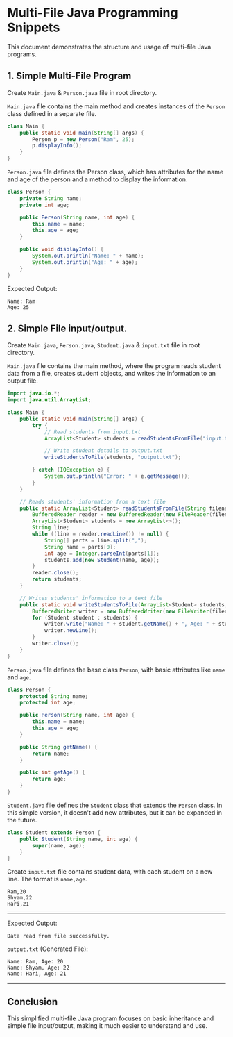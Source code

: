 # Multi-File Java Programming Snippets
This document demonstrates the structure and usage of multi-file Java programs.


## 1. Simple Multi-File Program

Create `Main.java` & `Person.java` file in root directory.

`Main.java` file contains the main method and creates instances of the `Person` class defined in a separate file.

```java
class Main {
    public static void main(String[] args) {
        Person p = new Person("Ram", 25);
        p.displayInfo();
    }
}
```

`Person.java` file defines the Person class, which has attributes for the name and age of the person and a method to display the information.

```java
class Person {
    private String name;
    private int age;

    public Person(String name, int age) {
        this.name = name;
        this.age = age;
    }

    public void displayInfo() {
        System.out.println("Name: " + name);
        System.out.println("Age: " + age);
    }
}
```
Expected Output:
```text
Name: Ram
Age: 25
```

## 2. Simple File input/output.

Create `Main.java`, `Person.java`, `Student.java` & `input.txt` file in root directory.

`Main.java` file contains the main method, where the program reads student data from a file, creates student objects, and writes the information to an output file.

```java
import java.io.*;
import java.util.ArrayList;

class Main {
    public static void main(String[] args) {
        try {
            // Read students from input.txt
            ArrayList<Student> students = readStudentsFromFile("input.txt");

            // Write student details to output.txt
            writeStudentsToFile(students, "output.txt");

        } catch (IOException e) {
            System.out.println("Error: " + e.getMessage());
        }
    }

    // Reads students' information from a text file
    public static ArrayList<Student> readStudentsFromFile(String filename) throws IOException {
        BufferedReader reader = new BufferedReader(new FileReader(filename));
        ArrayList<Student> students = new ArrayList<>();
        String line;
        while ((line = reader.readLine()) != null) {
            String[] parts = line.split(",");
            String name = parts[0];
            int age = Integer.parseInt(parts[1]);
            students.add(new Student(name, age));
        }
        reader.close();
        return students;
    }

    // Writes students' information to a text file
    public static void writeStudentsToFile(ArrayList<Student> students, String filename) throws IOException {
        BufferedWriter writer = new BufferedWriter(new FileWriter(filename));
        for (Student student : students) {
            writer.write("Name: " + student.getName() + ", Age: " + student.getAge());
            writer.newLine();
        }
        writer.close();
    }
}
```

`Person.java` file defines the base class `Person`, with basic attributes like `name` and `age`.

```java
class Person {
    protected String name;
    protected int age;

    public Person(String name, int age) {
        this.name = name;
        this.age = age;
    }

    public String getName() {
        return name;
    }

    public int getAge() {
        return age;
    }
}
```

`Student.java` file defines the `Student` class that extends the `Person` class. In this simple version, it doesn't add new attributes, but it can be expanded in the future.

```java
class Student extends Person {
    public Student(String name, int age) {
        super(name, age);
    }
}
```

Create `input.txt` file contains student data, with each student on a new line. The format is `name,age`.

```
Ram,20
Shyam,22
Hari,21
```
---

Expected Output:

```text
Data read from file successfully.
```

`output.txt` (Generated File):

```text
Name: Ram, Age: 20
Name: Shyam, Age: 22
Name: Hari, Age: 21
```

---

## Conclusion

This simplified multi-file Java program focuses on basic inheritance and simple file input/output, making it much easier to understand and use.